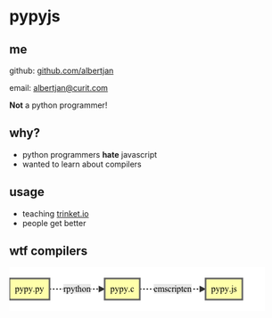 # pypyjs

## me

github: [github.com/albertjan](http://github.com/albertjan)

email: albertjan@curit.com

__Not__ a python programmer!

## why?

 - python programmers __hate__ javascript
 - wanted to learn about compilers

## usage

 - teaching [trinket.io](http://trinket.io)
 - people get better

## wtf compilers

![compiler-wtf](./graphs/compiler-wtf.md.png)

